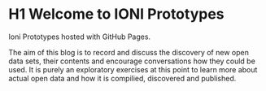 # H1 Welcome to IONI Prototypes

Ioni Prototypes hosted with GitHub Pages.

The aim of this blog is to record and discuss the discovery of new open data sets, their contents and encourage  conversations how they could be used. It is purely an exploratory exercises at this point to learn more about actual open data and how it is compilied, discovered and published.
